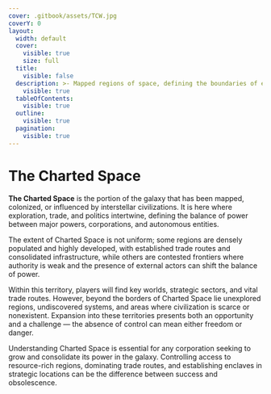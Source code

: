 ```yaml
---
cover: .gitbook/assets/TCW.jpg
coverY: 0
layout:
  width: default
  cover:
    visible: true
    size: full
  title:
    visible: false
  description: >- Mapped regions of space, defining the boundaries of exploration, commerce, and civilization.
    visible: true
  tableOfContents:
    visible: true
  outline:
    visible: true
  pagination:
    visible: true
---
```


# The Charted Space

**The Charted Space** is the portion of the galaxy that has been mapped, colonized, or influenced by interstellar civilizations. It is here where exploration, trade, and politics intertwine, defining the balance of power between major powers, corporations, and autonomous entities.

The extent of Charted Space is not uniform; some regions are densely populated and highly developed, with established trade routes and consolidated infrastructure, while others are contested frontiers where authority is weak and the presence of external actors can shift the balance of power.

Within this territory, players will find key worlds, strategic sectors, and vital trade routes. However, beyond the borders of Charted Space lie unexplored regions, undiscovered systems, and areas where civilization is scarce or nonexistent. Expansion into these territories presents both an opportunity and a challenge — the absence of control can mean either freedom or danger.

Understanding Charted Space is essential for any corporation seeking to grow and consolidate its power in the galaxy. Controlling access to resource-rich regions, dominating trade routes, and establishing enclaves in strategic locations can be the difference between success and obsolescence.
